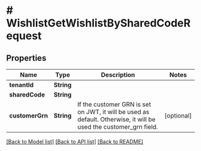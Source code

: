 # # WishlistGetWishlistBySharedCodeRequest


## Properties 


Name | Type | Description | Notes
------------ | ------------- | ------------- | -------------
**tenantId**| **String** |   |
**sharedCode**| **String** |   |
**customerGrn**| **String** | If the customer GRN is set on JWT, it will be used as default. Otherwise, it will be used the customer_grn field.  | [optional]


[[Back to Model list]](../../README.md#models) [[Back to API list]](../../README.md#endpoints) [[Back to README]](../../README.md)

